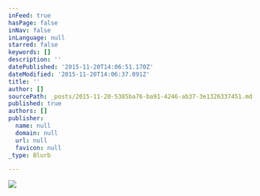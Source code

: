 ```yaml
---
inFeed: true
hasPage: false
inNav: false
inLanguage: null
starred: false
keywords: []
description: ''
datePublished: '2015-11-20T14:06:51.170Z'
dateModified: '2015-11-20T14:06:37.091Z'
title: ''
author: []
sourcePath: _posts/2015-11-20-5385ba76-ba91-4246-ab37-3e1326337451.md
published: true
authors: []
publisher:
  name: null
  domain: null
  url: null
  favicon: null
_type: Blurb

---
```

![](https://the-grid-user-content.s3-us-west-2.amazonaws.com/21f71c56-98d4-4e77-8d4f-e67f2887d490.jpg)